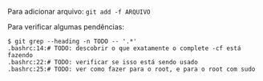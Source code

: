 Para adicionar arquivo: `git add -f ARQUIVO`

Para verificar algumas pendências:
```console
$ git grep --heading -n TODO -- '.*'
.bashrc:14:# TODO: descobrir o que exatamente o complete -cf está fazendo
.bashrc:22:# TODO: verificar se isso está sendo usado
.bashrc:25:# TODO: ver como fazer para o root, e para o root com sudo
```

